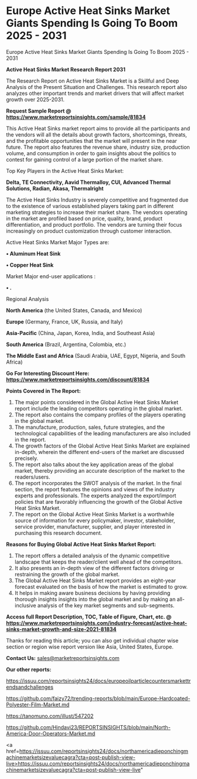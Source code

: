 # Europe Active Heat Sinks Market Giants Spending Is Going To Boom 2025 - 2031
Europe Active Heat Sinks Market Giants Spending Is Going To Boom 2025 - 2031

<strong>Active Heat Sinks Market Research Report 2031</strong>

The Research Report on Active Heat Sinks Market is a Skillful and Deep Analysis of the Present Situation and Challenges. This research report also analyzes other important trends and market drivers that will affect market growth over 2025-2031.

<strong>Request Sample Report @ <a href=https://www.marketreportsinsights.com/sample/81834>https://www.marketreportsinsights.com/sample/81834</a></strong>

This Active Heat Sinks market report aims to provide all the participants and the vendors will all the details about growth factors, shortcomings, threats, and the profitable opportunities that the market will present in the near future. The report also features the revenue share, industry size, production volume, and consumption in order to gain insights about the politics to contest for gaining control of a large portion of the market share.

Top Key Players in the Active Heat Sinks Market:

<strong>Delta, TE Connectivity, Aavid Thermalloy, CUI, Advanced Thermal Solutions, Radian, Akasa, Thermalright</strong>

The Active Heat Sinks Industry is severely competitive and fragmented due to the existence of various established players taking part in different marketing strategies to increase their market share. The vendors operating in the market are profiled based on price, quality, brand, product differentiation, and product portfolio. The vendors are turning their focus increasingly on product customization through customer interaction.

Active Heat Sinks Market Major Types are:

<strong>• Aluminum Heat Sink

• Copper Heat Sink</strong>

Market Major end-user applications :

<strong>• .</strong>

Regional Analysis

</u><strong><b>North America</b></strong> (the United States, Canada, and Mexico)

<strong><b>Europe </b></strong>(Germany, France, UK, Russia, and Italy)

<strong><b>Asia-Pacific</b></strong> (China, Japan, Korea, India, and Southeast Asia)

<strong><b>South America</b></strong> (Brazil, Argentina, Colombia, etc.)

<strong><b>The Middle East and Africa</b></strong> (Saudi Arabia, UAE, Egypt, Nigeria, and South Africa)

<strong>Go For Interesting Discount Here: <a href=https://www.marketreportsinsights.com/discount/81834>https://www.marketreportsinsights.com/discount/81834</a></strong>

<strong>Points Covered in The Report:</strong>
<ol>
  <li>The major points considered in the Global Active Heat Sinks Market report include the leading competitors operating in the global market.</li>
  <li>The report also contains the company profiles of the players operating in the global market.</li>
  <li>The manufacture, production, sales, future strategies, and the technological capabilities of the leading manufacturers are also included in the report.</li>
  <li>The growth factors of the Global Active Heat Sinks Market are explained in-depth, wherein the different end-users of the market are discussed precisely.</li>
  <li>The report also talks about the key application areas of the global market, thereby providing an accurate description of the market to the readers/users.</li>
  <li>The report incorporates the SWOT analysis of the market. In the final section, the report features the opinions and views of the industry experts and professionals. The experts analyzed the export/import policies that are favorably influencing the growth of the Global Active Heat Sinks Market.</li>
  <li>The report on the Global Active Heat Sinks Market is a worthwhile source of information for every policymaker, investor, stakeholder, service provider, manufacturer, supplier, and player interested in purchasing this research document.</li>
</ol>
<strong>Reasons for Buying Global Active Heat Sinks Market Report:</strong>

<ol>
  <li>The report offers a detailed analysis of the dynamic competitive landscape that keeps the reader/client well ahead of the competitors.</li>
  <li>It also presents an in-depth view of the different factors driving or restraining the growth of the global market.</li>
  <li>The Global Active Heat Sinks Market report provides an eight-year forecast evaluated on the basis of how the market is estimated to grow.</li>
  <li>It helps in making aware business decisions by having providing thorough insights insights into the global market and by making an all-inclusive analysis of the key market segments and sub-segments.</li>
</ol>
<strong>Access full Report Description, TOC, Table of Figure, Chart, etc. @ <a href=https://www.marketreportsinsights.com/industry-forecast/active-heat-sinks-market-growth-and-size-2021-81834>https://www.marketreportsinsights.com/industry-forecast/active-heat-sinks-market-growth-and-size-2021-81834</a></strong>


Thanks for reading this article; you can also get individual chapter wise section or region wise report version like Asia, United States, Europe.

<strong>Contact Us:</strong>
sales@marketreportsinsights.com

<strong>Our other reports:</strong>

<a href=https://issuu.com/reportsinsights24/docs/europeoilparticlecountersmarkettrendsandchallenges>https://issuu.com/reportsinsights24/docs/europeoilparticlecountersmarkettrendsandchallenges</a>

<a href=https://github.com/faizy72/trending-reports/blob/main/Europe-Hardcoated-Polyester-Film-Market.md>https://github.com/faizy72/trending-reports/blob/main/Europe-Hardcoated-Polyester-Film-Market.md</a>

<a href=https://tanomuno.com/illust/547202>https://tanomuno.com/illust/547202</a>

<a href=https://github.com/Hindavi23/REPORTSINSIGHTS/blob/main/North-America-Door-Operators-Market.md>https://github.com/Hindavi23/REPORTSINSIGHTS/blob/main/North-America-Door-Operators-Market.md</a>

<a href=https://issuu.com/reportsinsights24/docs/northamericadieponchingmachinemarketsizevaluecagra?cta=post-publish-view-live>https://issuu.com/reportsinsights24/docs/northamericadieponchingmachinemarketsizevaluecagra?cta=post-publish-view-live</a>"
